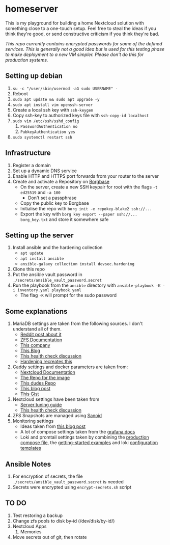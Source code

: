 # homeserver

This is my playground for building a home Nextcloud solution with something close to a one-touch setup. Feel free to
steal the ideas if you think they're good, or send constructive criticism if you think they're bad.

*This repo currently contains encrypted passwords for some of the defined services. This is generally not a good idea
but is used for this testing phase to make deployment to a new VM simpler. Please don't do this for production systems.*

## Setting up debian

1. `su -c "/user/sbin/usermod -aG sudo USERNAME" -`
2. Reboot
3. `sudo apt update && sudo apt upgrade -y`
4. `sudo apt install vim openssh-server`
5. Create a local ssh key with `ssh-keygen`
6. Copy ssh-key to authorized keys file with `ssh-copy-id localhost`
7. `sudo vim /etc/ssh/sshd_config`
    1. `PasswordAuthentication no`
    2. `PubkeyAuthentication yes`
8. `sudo systemctl restart ssh`

## Infrastructure

1. Register a domain
2. Set up a dynamic DNS service
3. Enable HTTP and HTTPS port forwards from your router to the server
4. Create and activate a Repository on [Borgbase](https://www.borgbase.com/)
    - On the server, create a new SSH keypair for root with the flags `-t ed25519` and `-a 100`
        - Don't set a passphrase
    - Copy the public key to Borgbase
    - Initialise the repo with `borg init -e repokey-blake2 ssh://...`
    - Export the key with `borg key export --paper ssh://... borg_key.txt` and store it somewhere safe

## Setting up the server

1. Install ansible and the hardening collection
    - `apt update`
    - `apt install ansible`
    - `ansible-galaxy collection install devsec.hardening`
2. Clone this repo
3. Put the ansible vault password in `./secrets/ansible_vault_password.secret`
4. Run the playbook from the `ansible` directory with `ansible-playbook -K -i inventory.yaml playbook.yaml`
    - The flag `-K` will prompt for the sudo password

## Some explanations

1. MariaDB settings are taken from the following sources. I don't understand all of them.
    - [Reddit post about it](https://www.reddit.com/r/zfs/comments/u1xklc/mariadbmysql_database_settings_for_zfs/)
    - [ZFS Documentation](https://openzfs.github.io/openzfs-docs/Performance%20and%20Tuning/Workload%20Tuning.html#mysql)
    - [This company](https://www.percona.com/blog/mysql-zfs-performance-update/)
    - [This Blog](https://shatteredsilicon.net/mysql-mariadb-innodb-on-zfs/)
    - [This health check discussion](https://github.com/MariaDB/mariadb-docker/issues/94)
    - [Hardening recreates this](https://github.com/dev-sec/ansible-mysql-hardening/blob/master/tasks/mysql_secure_installation.yml)
2. Caddy settings and docker parameters are taken from:
    - [Nextcloud Documentation](https://github.com/nextcloud/documentation/blob/master/admin_manual/configuration_server/reverse_proxy_configuration.rst)
    - [The Repo for the image](https://github.com/lucaslorentz/caddy-docker-proxy)
    - [This dudes Repo](https://github.com/blazekjan/docker-selfhosted-apps)
    - [This blog post](https://dev.to/jhot/caddy-docker-proxy-like-traefik-but-better-565l)
    - [This Gist](https://gist.github.com/tmo1/72a9dc98b0b6b75f7e4ec336cdc399e1)
3. Nextcloud settings have been taken from
    - [Server tuning guide](https://docs.nextcloud.com/server/21/admin_manual/installation/server_tuning.html)
    - [This health check discussion](https://github.com/nextcloud/docker/issues/676)
4. ZFS Snapshots are managed using [Sanoid](https://github.com/jimsalterjrs/sanoid)
5. Monitoring settings
    - Ideas taken from [this blog post](https://blog.randombits.host/monitoring-self-hosted-services/)
    - A lot of compose settings taken from
     the [grafana docs](https://grafana.com/docs/grafana-cloud/quickstart/docker-compose-linux/)
    - Loki and promtail settings taken by combining the [production compose file](https://github.com/grafana/loki/blob/main/production/docker-compose.yaml), the [getting-started examples](https://github.com/grafana/loki/tree/main/examples/getting-started) and loki [configuration templates](https://grafana.com/docs/loki/latest/configuration/examples/)

## Ansible Notes

1. For encryption of secrets, the file `./secrets/ansible_vault_password.secret` is needed
2. Secrets were encrypted using `encrypt-secrets.sh` script

## TO DO

1. Test restoring a backup
2. Change zfs pools to disk by-id (/dev/disk/by-id/)
3. Nextcloud Apps
    1. Memories
4. Move secrets out of git, then rotate
